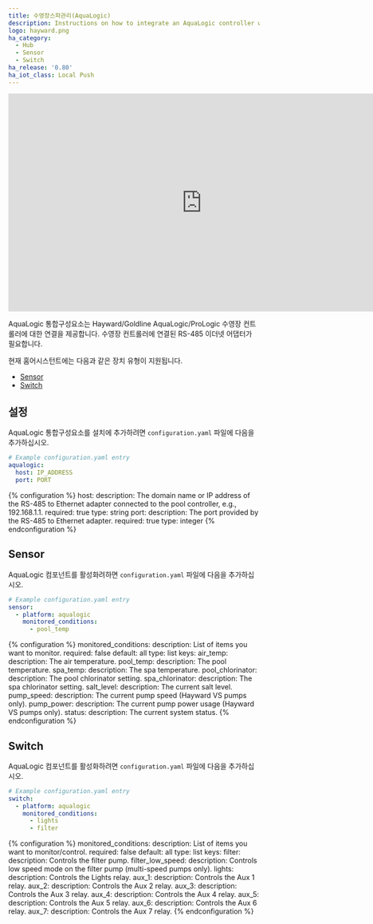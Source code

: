 ```yaml
---
title: 수영장스파관리(AquaLogic)
description: Instructions on how to integrate an AquaLogic controller within Home Assistant.
logo: hayward.png
ha_category:
  - Hub
  - Sensor
  - Switch
ha_release: '0.80'
ha_iot_class: Local Push
---
```


<div class='videoWrapper'>
<iframe width="776" height="437" src="https://www.youtube.com/embed/QcaJlpVOJ8U" frameborder="0" allow="accelerometer; autoplay; encrypted-media; gyroscope; picture-in-picture" allowfullscreen></iframe>
</div>

AquaLogic 통합구성요소는 Hayward/Goldline AquaLogic/ProLogic 수영장 컨트롤러에 대한 연결을 제공합니다. 수영장 컨트롤러에 연결된 RS-485 이더넷 어댑터가 필요합니다.

현재 홈어시스턴트에는 다음과 같은 장치 유형이 지원됩니다.

- [Sensor](#sensor)
- [Switch](#switch)

## 설정

AquaLogic 통합구성요소를 설치에 추가하려면 `configuration.yaml` 파일에 다음을 추가하십시오.

```yaml
# Example configuration.yaml entry
aqualogic:
  host: IP_ADDRESS
  port: PORT
```

{% configuration %}
host:
  description: The domain name or IP address of the RS-485 to Ethernet adapter connected to the pool controller, e.g., 192.168.1.1.
  required: true
  type: string
port:
  description: The port provided by the RS-485 to Ethernet adapter.
  required: true
  type: integer
{% endconfiguration %}

## Sensor

AquaLogic 컴포넌트를 활성화려하면 `configuration.yaml` 파일에 다음을 추가하십시오.

```yaml
# Example configuration.yaml entry
sensor:
  - platform: aqualogic
    monitored_conditions:
      - pool_temp
```

{% configuration %}
monitored_conditions:
  description: List of items you want to monitor.
  required: false
  default: all
  type: list
  keys:
    air_temp:
      description: The air temperature.
    pool_temp:
      description: The pool temperature.
    spa_temp:
      description: The spa temperature.
    pool_chlorinator:
      description: The pool chlorinator setting.
    spa_chlorinator:
      description: The spa chlorinator setting.
    salt_level:
      description: The current salt level.
    pump_speed:
      description: The current pump speed (Hayward VS pumps only).
    pump_power:
      description: The current pump power usage (Hayward VS pumps only).
    status:
      description: The current system status.
{% endconfiguration %}

## Switch

AquaLogic 컴포넌트를 활성화하려면 `configuration.yaml` 파일에 다음을 추가하십시오.

```yaml
# Example configuration.yaml entry
switch:
  - platform: aqualogic
    monitored_conditions:
      - lights
      - filter
```

{% configuration %}
monitored_conditions:
  description: List of items you want to monitor/control.
  required: false
  default: all
  type: list
  keys:
    filter:
      description: Controls the filter pump.
    filter_low_speed:
      description: Controls low speed mode on the filter pump (multi-speed pumps only).
    lights:
      description: Controls the Lights relay.
    aux_1:
      description: Controls the Aux 1 relay.
    aux_2:
      description: Controls the Aux 2 relay.
    aux_3:
      description: Controls the Aux 3 relay.
    aux_4:
      description: Controls the Aux 4 relay.
    aux_5:
      description: Controls the Aux 5 relay.
    aux_6:
      description: Controls the Aux 6 relay.
    aux_7:
      description: Controls the Aux 7 relay.
{% endconfiguration %}
